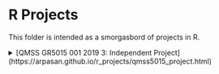 # R Projects
This folder is intended as a smorgasbord of projects in R.
<details>
<summary> [QMSS GR5015 001 2019 3: Independent Project](https://arpasan.github.io/r_projects/qmss5015_project.html) <summary>
